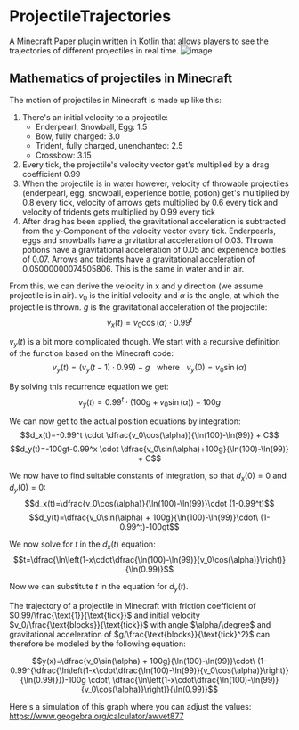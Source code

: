 # ProjectileTrajectories
A Minecraft Paper plugin written in Kotlin that allows players to see the trajectories of different projectiles in real time.
![image](https://user-images.githubusercontent.com/44951826/177647850-74c5b76f-50d9-4b0a-9c77-ac13dc90108a.png)

## Mathematics of projectiles in Minecraft

The motion of projectiles in Minecraft is made up like this:
1. There's an initial velocity to a projectile:
   - Enderpearl, Snowball, Egg: 1.5
   - Bow, fully charged: 3.0
   - Trident, fully charged, unenchanted: 2.5
   - Crossbow: 3.15
2. Every tick, the projectile's velocity vector get's multiplied by a drag coefficient 0.99
3. When the projectile is in water however, velocity of throwable projectiles (enderpearl, egg, snowball, experience bottle, potion) get's multiplied by 0.8 every tick, velocity of arrows gets multiplied by 0.6 every tick and velocity of tridents gets multiplied by 0.99 every tick
4. After drag has been applied, the gravitational acceleration is subtracted from the y-Component of the velocity vector every tick. Enderpearls, eggs and snowballs have a grvitational acceleration of 0.03. Thrown potions have a gravitational acceleration of 0.05 and experience bottles of 0.07. Arrows and tridents have a gravitational acceleration of 0.05000000074505806. This is the same in water and in air.

From this, we can derive the velocity in x and y direction (we assume projectile is in air). $v_0$ is the initial velocity and $\alpha$ is the angle, at which the projectile is thrown. $g$ is the gravitational acceleration of the projectile:
$$v_x(t)=v_0\cos(\alpha)\cdot 0.99^t$$

$v_y(t)$ is a bit more complicated though. We start with a recursive definition of the function based on the Minecraft code:
$$v_y(t)=(v_y(t-1)\cdot 0.99)-g \hspace{10pt} \text{where} \hspace{10pt} v_y(0)=v_0\sin(\alpha)$$

By solving this recurrence equation we get:
$$v_y(t)=0.99^t \cdot (100g+v_0\sin(\alpha))-100g$$

We can now get to the actual position equations by integration:
$$d_x(t)=-0.99^t \cdot \dfrac{v_0\cos(\alpha)}{\ln(100)-\ln(99)} + C$$
$$d_y(t)=-100gt-0.99^x \cdot \dfrac{v_0\sin(\alpha)+100g}{\ln(100)-\ln(99)} + C$$

We now have to find suitable constants of integration, so that $d_x(0)=0$ and $d_y(0)=0$:
$$d_x(t)=\dfrac{v_0\cos(\alpha)}{\ln(100)-\ln(99)}\cdot (1-0.99^t)$$
$$d_y(t)=\dfrac{v_0\sin(\alpha) + 100g}{\ln(100)-\ln(99)}\cdot\ (1-0.99^t)-100gt$$

We now solve for $t$ in the $d_x(t)$ equation:
$$t=\dfrac{\ln\left(1-x\cdot\dfrac{\ln(100)-\ln(99)}{v_0\cos(\alpha)}\right)}{\ln(0.99)}$$

Now we can substitute $t$ in the equation for $d_y(t)$.

The trajectory of a projectile in Minecraft with friction coefficient of $0.99/\frac{\text{1}}{\text{tick}}$ and
initial velocity $v_0/\frac{\text{blocks}}{\text{tick}}$ with angle $\alpha/\degree$ and gravitational acceleration of $g/\frac{\text{blocks}}{\text{tick}^2}$ can therefore be modeled by the following equation:

$$y(x)=\dfrac{v_0\sin(\alpha) + 100g}{\ln(100)-\ln(99)}\cdot\ (1-0.99^{\dfrac{\ln\left(1-x\cdot\dfrac{\ln(100)-\ln(99)}{v_0\cos(\alpha)}\right)}{\ln(0.99)}})-100g \cdot\ \dfrac{\ln\left(1-x\cdot\dfrac{\ln(100)-\ln(99)}{v_0\cos(\alpha)}\right)}{\ln(0.99)}$$

Here's a simulation of this graph where you can adjust the values: https://www.geogebra.org/calculator/awvet877

